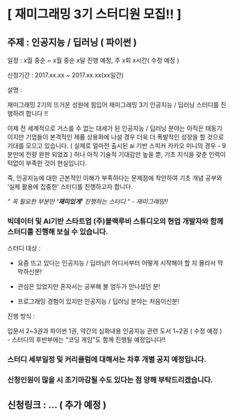 #  [ **재미그래밍 3기 스터디원 모집!!** ]

## 주제 : **인공지능 / 딥러닝 ( 파이썬 )**

일정 : x월 중순 ~ x월 중순 x달 진행 예정, 주 x회 x시간( 수정 예정 )

신청기간 : 2017.xx.xx ~ 2017.xx.xx(xx일간)

설명 : 

재미그래밍 2기의 뜨거운 성원에 힘입어 재미그래밍 3기 인공지능 / 딥러닝 스터디를 진행하려 합니다 !! 

이제 전 세계적으로 거스를 수 없는 대세가 된 인공지능 / 딥러닝 분야는 아직은 태동기이지만 기업들이 본격적인 제품 상용화에 나설 경우 더욱 더 폭발적인 성장을 할 것으로 기대를 모으고 있습니다. ( 실제로 얼마전 출시된 ai 기반 스피커 카카오 미니의 경우 - 9분만에 전량 완판 되었죠 ) 허나 아직 기술적 기대감만 높을 뿐, 기초 지식을 갖춘 인력이 턱없이 부족한 것이 현실입니다. 

즉, 인공지능에 대한 근본적인 이해가 부족하다는 문제점에 착안하여 기초 개념 공부와 ‘실제 활용에 집중한’ 스터디를 진행하고자 합니다.


*“ 꼭 필요한 부분만 **‘재미있게'** 진행하는 스터디 “ - 재미그래밍!!*


### 빅데이터 및 AI기반 스타트업 (주)**블랙루비 스튜디오**의 현업 개발자와 함께 스터디를 진행해 보실 수 있습니다.

스터디 대상 : 	

- 요즘 뜨고 있다는 인공지능 / 딥러닝!! 
  어디서부터 어떻게 시작해야 할 지 몰라서 막막하신분!

- 관심은 있었지만 혼자서는 공부해 볼 엄두가 안나셨던 분!

- 프로그래밍 경험이 있지만 인공지능 / 딥러닝 분야는 처음이신분!


진행 방식 :  

입문서 2~3권과 파이썬 1권, 약간의 심화내용 인공지능 관련 도서 
1~2권 ( 수정 예정 ) - 스터디의 후반부에는 “코딩 게임"도 함께 
진행될 예정입니다!!

### 스터디 세부일정 및 커리큘럼에 대해서는 차후 개별 공지 예정입니다.
	
### 신청인원이 많을 시 **조기마감**될 수도 있다는 점 양해 부탁드리겠습니다.


## 신청링크 : … ( 추가 예정 )
